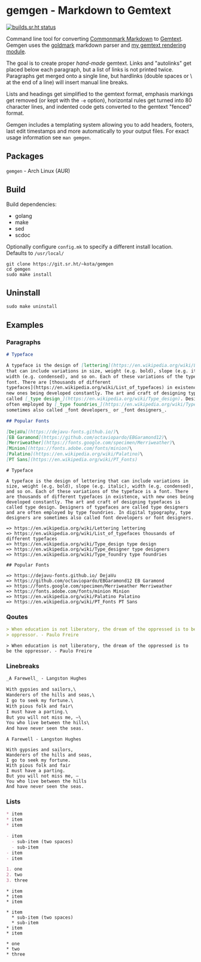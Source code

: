 # gemgen - Markdown to Gemtext

[![builds.sr.ht status](https://builds.sr.ht/~kota/gemgen.svg)](https://builds.sr.ht/~kota/gemgen)

Command line tool for converting [Commonmark Markdown](https://commonmark.org/)
to [Gemtext](https://gemini.circumlunar.space/docs/gemtext.gmi). Gemgen uses the
[goldmark](https://pkg.go.dev/github.com/yuin/goldmark) markdown parser and [my
gemtext rendering module](https://git.sr.ht/~kota/goldmark-gemtext/).

The goal is to create proper _hand-made_ gemtext. Links and "autolinks" get
placed below each paragraph, but a list of links is not printed twice.
Paragraphs get merged onto a single line, but hardlinks (double spaces or \ at
the end of a line) will insert manual line breaks.

Lists and headings get simplified to the gemtext format, emphasis markings get
removed (or kept with the `-e` option), horizontal rules get turned into 80
character lines, and indented code gets converted to the gemtext "fenced"
format.

Gemgen includes a templating system allowing you to add headers, footers, last
edit timestamps and more automatically to your output files. For exact usage
information see `man gemgen`.

## Packages

`gemgen` - Arch Linux (AUR)

## Build

Build dependencies:  
 * golang
 * make
 * sed
 * scdoc

Optionally configure `config.mk` to specify a different install location.  
Defaults to `/usr/local/`

```
git clone https://git.sr.ht/~kota/gemgen
cd gemgen
sudo make install
```

## Uninstall

`sudo make uninstall`

## Examples

### Paragraphs
```md
# Typeface

A typeface is the design of [lettering](https://en.wikipedia.org/wiki/Lettering)
that can include variations in size, weight (e.g. bold), slope (e.g. italic),
width (e.g. condensed), and so on. Each of these variations of the typeface is a
font. There are [thousands of different
typefaces](https://en.wikipedia.org/wiki/List_of_typefaces) in existence, with
new ones being developed constantly. The art and craft of designing typefaces is
called [_type design_](https://en.wikipedia.org/wiki/Type_design). Designers of typefaces are called [_type designers_](https://en.wikipedia.org/wiki/Type_designer) and are
often employed by [_type foundries_](https://en.wikipedia.org/wiki/Type_foundry). In digital typography, type designers are
sometimes also called _font developers_ or _font designers_.

## Popular Fonts

[DejaVu](https://dejavu-fonts.github.io/)\
[EB Garamond](https://github.com/octaviopardo/EBGaramond12)\
[Merriweather](https://fonts.google.com/specimen/Merriweather)\
[Minion](https://fonts.adobe.com/fonts/minion)\
[Palatino](https://en.wikipedia.org/wiki/Palatino)\
[PT Sans](https://en.wikipedia.org/wiki/PT_Fonts)
```
```gemtext
# Typeface

A typeface is the design of lettering that can include variations in size, weight (e.g. bold), slope (e.g. italic), width (e.g. condensed), and so on. Each of these variations of the typeface is a font. There are thousands of different typefaces in existence, with new ones being developed constantly. The art and craft of designing typefaces is called type design. Designers of typefaces are called type designers and are often employed by type foundries. In digital typography, type designers are sometimes also called font developers or font designers.

=> https://en.wikipedia.org/wiki/Lettering lettering
=> https://en.wikipedia.org/wiki/List_of_typefaces thousands of different typefaces
=> https://en.wikipedia.org/wiki/Type_design type design
=> https://en.wikipedia.org/wiki/Type_designer type designers
=> https://en.wikipedia.org/wiki/Type_foundry type foundries

## Popular Fonts

=> https://dejavu-fonts.github.io/ DejaVu
=> https://github.com/octaviopardo/EBGaramond12 EB Garamond
=> https://fonts.google.com/specimen/Merriweather Merriweather
=> https://fonts.adobe.com/fonts/minion Minion
=> https://en.wikipedia.org/wiki/Palatino Palatino
=> https://en.wikipedia.org/wiki/PT_Fonts PT Sans
```

### Qoutes
```md
> When education is not liberatory, the dream of the oppressed is to be the
> oppressor. - Paulo Freire
```
```gemtext
> When education is not liberatory, the dream of the oppressed is to be the oppressor. - Paulo Freire
```

### Linebreaks
```md
_A Farewell_ - Langston Hughes

With gypsies and sailors,\
Wanderers of the hills and seas,\
I go to seek my fortune.\
With pious folk and fair\
I must have a parting.\
But you will not miss me, —\
You who live between the hills\
And have never seen the seas.
```
```gemtext
A Farewell - Langston Hughes

With gypsies and sailors,
Wanderers of the hills and seas,
I go to seek my fortune.
With pious folk and fair
I must have a parting.
But you will not miss me, —
You who live between the hills
And have never seen the seas.
```

### Lists
```md
* item
* item
* item

- item
  - sub-item (two spaces)
  - sub-item
- item
- item

1. one
2. two
3. three
```
```gemtext
* item
* item
* item

* item
  * sub-item (two spaces)
  * sub-item
* item
* item

* one
* two
* three
```
